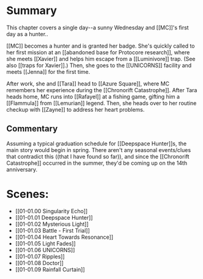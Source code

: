 # Summary

This chapter covers a single day--a sunny Wednesday and [[MC]]'s first day as a hunter..

[[MC]] becomes a hunter and is granted her badge. She's quickly called to her first mission at an [[abandoned base for Protocore research]], where she meets [[Xavier]] and helps him escape from a [[Luminivore]] trap. (See also [[traps for Xavier]].) Then, she goes to the [[UNICORNS]] facility and meets [[Jenna]] for the first time.

After work, she and [[Tara]] head to [[Azure Square]], where MC remembers her experience during the [[Chronorift Catastrophe]]. After Tara heads home, MC runs into [[Rafayel]] at a fishing game, gifting him a [[Flammula]] from [[Lemurian]] legend. Then, she heads over to her routine checkup with [[Zayne]] to address her heart problems.

## Commentary
Assuming a typical graduation schedule for [[Deepspace Hunter]]s, the main story would begin in spring. There aren't any seasonal events/clues that contradict this ((that I have found so far)), and since the [[Chronorift Catastrophe]] occurred in the summer, they'd be coming up on the 14th anniversary.
# Scenes:
* [[01-01.00 Singularity Echo]]
* [[01-01.01 Deepspace Hunter]]
* [[01-01.02 Mysterious Light]]
* [[01-01.03 Battle - First Trial]]
* [[01-01.04 Heart Towards Resonance]]
* [[01-01.05 Light Fades]]
* [[01-01.06 UNICORNS]]
* [[01-01.07 Ripples]]
* [[01-01.08 Doctor]]
* [[01-01.09 Rainfall Curtain]]

